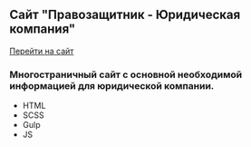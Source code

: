 ## Сайт "Правозащитник - Юридическая компания"

[Перейти на сайт](https://glekomtsev.github.io/legal-services-website/)

### Многостраничный сайт с основной необходимой информацией для юридической компании.

- HTML
- SCSS
- Gulp
- JS


